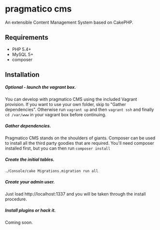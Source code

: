 # pragmatico cms
An extensible Content Management System based on CakePHP.

## Requirements
* PHP 5.4+
* MySQL 5+
* composer

## Installation

##### Optional - launch the vagrant box.
You can develop with pragmatico CMS using the included Vagrant provision. If you want to use your own folder, skip to "Gather dependencies". Otherwise run `vagrant up` and then `vagrant ssh` and finally `cd /var/www` in your vagrant box before continuing.

##### Gather dependencies.
Pragmatico CMS stands on the shoulders of giants. Composer can be used to install all the third party goodies that are required. You'll need composer installed first, but you can then run `composer install`

##### Create the initial tables.
`./Console/cake Migrations.migration run all`

##### Create your admin user.
Just load http://localhost:1337 and you will be taken through the install procedure.

##### Install plugins or hack it.

Coming soon.
